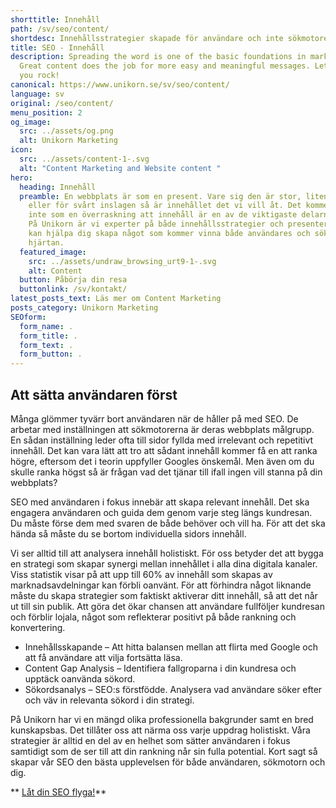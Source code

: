 ```yaml
---
shorttitle: Innehåll
path: /sv/seo/content/
shortdesc: Innehållsstrategier skapade för användare och inte sökmotorer.
title: SEO - Innehåll
description: Spreading the word is one of the basic foundations in marketing.
  Great content does the job for more easy and meaningful messages. Let us help
  you rock!
canonical: https://www.unikorn.se/sv/seo/content/
language: sv
original: /seo/content/
menu_position: 2
og_image:
  src: ../assets/og.png
  alt: Unikorn Marketing
icon:
  src: ../assets/content-1-.svg
  alt: "Content Marketing and Website content "
hero:
  heading: Innehåll
  preamble: En webbplats är som en present. Vare sig den är stor, liten, färgglad
    eller för svårt inslagen så är innehållet det vi vill åt. Det kommer kanske
    inte som en överraskning att innehåll är en av de viktigaste delarna av SEO.
    På Unikorn är vi experter på både innehållsstrategier och presenter, och vi
    kan hjälpa dig skapa något som kommer vinna både användares och sökmotorers
    hjärtan.
  featured_image:
    src: ../assets/undraw_browsing_urt9-1-.svg
    alt: Content
  button: Påbörja din resa
  buttonlink: /sv/kontakt/
latest_posts_text: Läs mer om Content Marketing
posts_category: Unikorn Marketing
SEOform:
  form_name: .
  form_title: .
  form_text: .
  form_button: .
---
```

## Att sätta användaren först

Många glömmer tyvärr bort användaren när de håller på med SEO. De arbetar med inställningen att sökmotorerna är deras webbplats målgrupp. En sådan inställning leder ofta till sidor fyllda med irrelevant och repetitivt innehåll. Det kan vara lätt att tro att sådant innehåll kommer få en att ranka högre, eftersom det i teorin uppfyller Googles önskemål. Men även om du skulle ranka högst så är frågan vad det tjänar till ifall ingen vill stanna på din webbplats?

SEO med användaren i fokus innebär att skapa relevant innehåll. Det ska engagera användaren och guida dem genom varje steg längs kundresan. Du måste förse dem med svaren de både behöver och vill ha. För att det ska hända så måste du se bortom individuella sidors innehåll.

Vi ser alltid till att analysera innehåll holistiskt. För oss betyder det att bygga en strategi som skapar synergi mellan innehållet i alla dina digitala kanaler. Viss statistik visar på att upp till 60% av innehåll som skapas av marknadsavdelningar kan förbli oanvänt. För att förhindra något liknande måste du skapa strategier som faktiskt aktiverar ditt innehåll, så att det når ut till sin publik. Att göra det ökar chansen att användare fullföljer kundresan och förblir lojala, något som reflekterar positivt på både rankning och konvertering.



* Innehållsskapande – Att hitta balansen mellan att flirta med Google och att få användare att vilja fortsätta läsa.
* Content Gap Analysis – Identifiera fallgroparna i din kundresa och upptäck oanvända sökord.
* Sökordsanalys – SEO:s förstfödde. Analysera vad användare söker efter och väv in relevanta sökord i din strategi.



På Unikorn har vi en mängd olika professionella bakgrunder samt en bred kunskapsbas. Det tillåter oss att närma oss varje uppdrag holistiskt. Våra strategier är alltid en del av en helhet som sätter användaren i fokus samtidigt som de ser till att din rankning når sin fulla potential. Kort sagt så skapar vår SEO den bästa upplevelsen för både användaren, sökmotorn och dig.

** [Låt din SEO flyga!](/sv/kontakt/)**